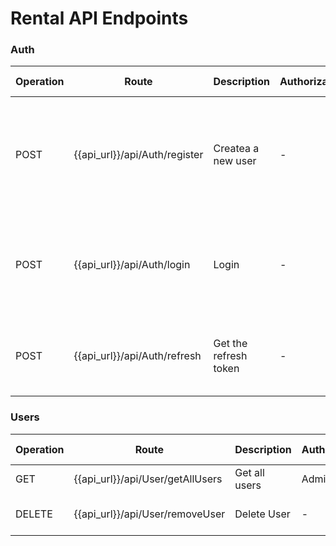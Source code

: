 # Rental API Endpoints

### Auth
| Operation | Route                                     | Description           | Authorization | Request Body                                                                                       | Response Body                                                                        |
|-----------|-------------------------------------------|-----------------------|---------------|----------------------------------------------------------------------------------------------------|--------------------------------------------------------------------------------------------|
| POST      |{{api_url}}/api/Auth/register | Createa a new user    | -        | {<br>"userName": "string",<br>"email": "string",<br>"password": "string",<br>"role": "string"<br>} | -Registered<br>-Email already used<br>-Username already used<br>-Error at register       |
| POST      | {{api_url}}/api/Auth/login    | Login                 | -             | {<br>"email": "string",<br>"password": "string"<br>}                                               | {<br>  "success": bool,<br>  "accessToken": string,<br>  "refreshToken": string<br>} |
| POST      | {{api_url}}/api/Auth/refresh  | Get the refresh token | -             | {<br>  "accessToken": "string",<br>  "refreshToken": "string"<br>}                                 | refreshToken                                                                         |

### Users
| Operation | Route                                             | Description   | Authorization | Request Body | Response Body |
|-----------|---------------------------------------------------|---------------|---------------|--------------|---------------|
| GET       | {{api_url}}/api/User/getAllUsers | Get all users | Admin         |      -       |       -       |
| DELETE    | {{api_url}}/api/User/removeUser    | Delete User                 | -             | {<br>"userName":"string"<br>} |


